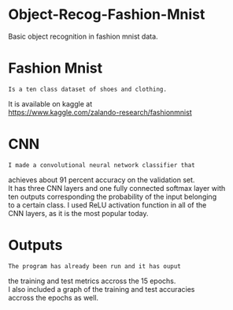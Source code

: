 # Object-Recog-Fashion-Mnist
Basic object recognition in fashion mnist data.  

# Fashion Mnist 
	Is a ten class dataset of shoes and clothing.  
It is available on kaggle at  
https://www.kaggle.com/zalando-research/fashionmnist  

# CNN  
	I made a convolutional neural network classifier that  
achieves about 91 percent accuracy on the validation set.  
It has three CNN layers and one fully connected softmax layer with  
ten outputs corresponding the probability of the input belonging  
to a certain class. I used ReLU activation function in all of the  
CNN layers, as it is the most popular today.  

# Outputs
	The program has already been run and it has ouput  
the training and test metrics accross the 15 epochs.  
I also included a graph of the training and test accuracies  
accross the epochs as well.  


